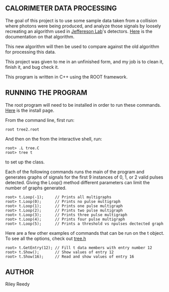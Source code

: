 ## CALORIMETER DATA PROCESSING

The goal of this project is to use some sample data taken from a collision where photons were being produced, and analyze those signals by loosely recreating an algorithm used in [Jeffereson Lab](https://www.jlab.org/)'s detectors. [Here](https://coda.jlab.org/drupal/system/files/pdfs/HardwareManual/fADC250/FADC250_Processing_FPGA_Firmware_ver_0x0C0D_Description_Instructions.pdf) is the documentation on that algorithm.

This new algorithm will then be used to compare against the old algorithm for processing this data.

This project was given to me in an unfinished form, and my job is to clean it, finish it, and bug check it.

This program is written in C++ using the ROOT framework.

## RUNNING THE PROGRAM

The root program will need to be installed in order to run these commands. [Here](https://root.cern/install/) is the install page.

From the command line, first run:

```
root tree2.root
```

And then on the from the interactive shell, run:

```
root> .L tree.C
root> tree t
```

to set up the class.

Each of the following commands runs the main of the program and generates graphs of signals for the first 9 instances of 0, 1, or 2 valid pulses detected. Giving the Loop() method different parameters can limit the number of graphs generated.

```
root> t.Loop(-1);     // Prints all multigraphs
root> t.Loop(0);      // Prints no pulse multigraph
root> t.Loop(1);      // Prints one pulse multigraph
root> t.Loop(2);      // Prints two pulse multigraph
root> t.Loop(3);      // Prints three pulse multigraph
root> t.Loop(4);      // Prints four pulse multigraph
root> t.Loop(5);      // Prints a threshold vs npulses dectected graph
```

Here are a few other examples of commands that can be run on the t object. To see all the options, check out [tree.h](./tree.h)

```
root> t.GetEntry(12); // Fill t data members with entry number 12
root> t.Show();       // Show values of entry 12
root> t.Show(16);     // Read and show values of entry 16
```

## AUTHOR

Riley Reedy
